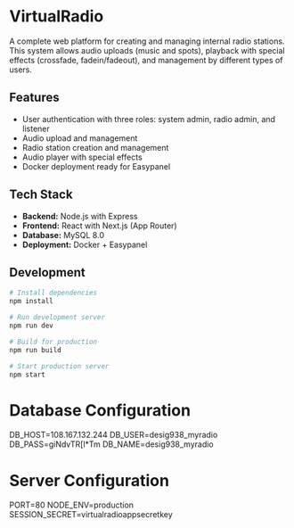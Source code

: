 # VirtualRadio

A complete web platform for creating and managing internal radio stations. This system allows audio uploads (music and spots), playback with special effects (crossfade, fadein/fadeout), and management by different types of users.

## Features

- User authentication with three roles: system admin, radio admin, and listener
- Audio upload and management
- Radio station creation and management
- Audio player with special effects
- Docker deployment ready for Easypanel

## Tech Stack

- **Backend:** Node.js with Express
- **Frontend:** React with Next.js (App Router)
- **Database:** MySQL 8.0
- **Deployment:** Docker + Easypanel

## Development

```bash
# Install dependencies
npm install

# Run development server
npm run dev

# Build for production
npm run build

# Start production server
npm start
```

# Database Configuration
DB_HOST=108.167.132.244
DB_USER=desig938_myradio
DB_PASS=giNdvTR[l*Tm
DB_NAME=desig938_myradio

# Server Configuration
PORT=80
NODE_ENV=production
SESSION_SECRET=virtualradioappsecretkey 
